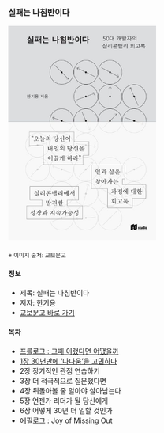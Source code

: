 ### 실패는 나침반이다

<img src="thumbnail.jpg" width="300">

<sub>※ 이미지 출처: 교보문고</sub>

#### 정보
- 제목: 실패는 나침반이다
- 저자: 한기용
- [교보문고 바로 가기](https://product.kyobobook.co.kr/detail/S000212569197)


#### 목차
- [프롤로그 : 그때 이랬다면 어땠을까](prologue/README.md)
- [1장 30년만에 ‘나다움’을 고민하다](chapter01/README.md)
- 2장 장기적인 관점 연습하기
- 3장 더 적극적으로 질문했다면
- 4장 뒤돌아볼 줄 알아야 살아남는다
- 5장 언젠가 리더가 될 당신에게
- 6장 어떻게 30년 더 일할 것인가
- 에필로그 : Joy of Missing Out